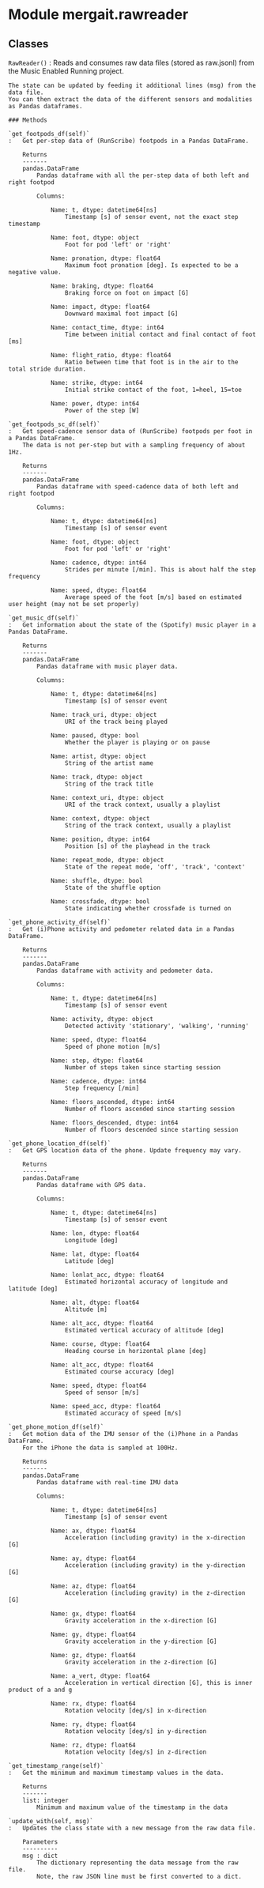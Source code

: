 Module mergait.rawreader
========================

Classes
-------

`RawReader()`
:   Reads and consumes raw data files (stored as raw.jsonl) from the Music Enabled Running project.
    
    The state can be updated by feeding it additional lines (msg) from the data file.
    You can then extract the data of the different sensors and modalities as Pandas dataframes.

    ### Methods

    `get_footpods_df(self)`
    :   Get per-step data of (RunScribe) footpods in a Pandas DataFrame.
        
        Returns
        -------
        pandas.DataFrame
            Pandas dataframe with all the per-step data of both left and right footpod
        
            Columns:
        
                Name: t, dtype: datetime64[ns]
                    Timestamp [s] of sensor event, not the exact step timestamp
        
                Name: foot, dtype: object
                    Foot for pod 'left' or 'right'
        
                Name: pronation, dtype: float64
                    Maximum foot pronation [deg]. Is expected to be a negative value.
        
                Name: braking, dtype: float64
                    Braking force on foot on impact [G]
        
                Name: impact, dtype: float64
                    Downward maximal foot impact [G]
        
                Name: contact_time, dtype: int64
                    Time between initial contact and final contact of foot [ms]
        
                Name: flight_ratio, dtype: float64
                    Ratio between time that foot is in the air to the total stride duration.
        
                Name: strike, dtype: int64
                    Initial strike contact of the foot, 1=heel, 15=toe
        
                Name: power, dtype: int64
                    Power of the step [W]

    `get_footpods_sc_df(self)`
    :   Get speed-cadence sensor data of (RunScribe) footpods per foot in a Pandas DataFrame.
        The data is not per-step but with a sampling frequency of about 1Hz.
        
        Returns
        -------
        pandas.DataFrame
            Pandas dataframe with speed-cadence data of both left and right footpod
        
            Columns:
        
                Name: t, dtype: datetime64[ns]
                    Timestamp [s] of sensor event
        
                Name: foot, dtype: object
                    Foot for pod 'left' or 'right'
        
                Name: cadence, dtype: int64
                    Strides per minute [/min]. This is about half the step frequency
        
                Name: speed, dtype: float64
                    Average speed of the foot [m/s] based on estimated user height (may not be set properly)

    `get_music_df(self)`
    :   Get information about the state of the (Spotify) music player in a Pandas DataFrame.
        
        Returns
        -------
        pandas.DataFrame
            Pandas dataframe with music player data.
        
            Columns:
        
                Name: t, dtype: datetime64[ns]
                    Timestamp [s] of sensor event
        
                Name: track_uri, dtype: object
                    URI of the track being played
        
                Name: paused, dtype: bool
                    Whether the player is playing or on pause
        
                Name: artist, dtype: object
                    String of the artist name
        
                Name: track, dtype: object
                    String of the track title
        
                Name: context_uri, dtype: object
                    URI of the track context, usually a playlist
        
                Name: context, dtype: object
                    String of the track context, usually a playlist
        
                Name: position, dtype: int64
                    Position [s] of the playhead in the track
        
                Name: repeat_mode, dtype: object
                    State of the repeat mode, 'off', 'track', 'context'
        
                Name: shuffle, dtype: bool
                    State of the shuffle option
        
                Name: crossfade, dtype: bool
                    State indicating whether crossfade is turned on

    `get_phone_activity_df(self)`
    :   Get (i)Phone activity and pedometer related data in a Pandas DataFrame.
        
        Returns
        -------
        pandas.DataFrame
            Pandas dataframe with activity and pedometer data.
        
            Columns:
        
                Name: t, dtype: datetime64[ns]
                    Timestamp [s] of sensor event
        
                Name: activity, dtype: object
                    Detected activity 'stationary', 'walking', 'running'
        
                Name: speed, dtype: float64
                    Speed of phone motion [m/s]
        
                Name: step, dtype: float64
                    Number of steps taken since starting session
        
                Name: cadence, dtype: int64
                    Step frequency [/min]
        
                Name: floors_ascended, dtype: int64
                    Number of floors ascended since starting session
        
                Name: floors_descended, dtype: int64
                    Number of floors descended since starting session

    `get_phone_location_df(self)`
    :   Get GPS location data of the phone. Update frequency may vary.
        
        Returns
        -------
        pandas.DataFrame
            Pandas dataframe with GPS data.
        
            Columns:
        
                Name: t, dtype: datetime64[ns]
                    Timestamp [s] of sensor event
        
                Name: lon, dtype: float64
                    Longitude [deg]
        
                Name: lat, dtype: float64
                    Latitude [deg]
        
                Name: lonlat_acc, dtype: float64
                    Estimated horizontal accuracy of longitude and latitude [deg]
        
                Name: alt, dtype: float64
                    Altitude [m]
        
                Name: alt_acc, dtype: float64
                    Estimated vertical accuracy of altitude [deg]
        
                Name: course, dtype: float64
                    Heading course in horizontal plane [deg]
        
                Name: alt_acc, dtype: float64
                    Estimated course accuracy [deg]
        
                Name: speed, dtype: float64
                    Speed of sensor [m/s]
        
                Name: speed_acc, dtype: float64
                    Estimated accuracy of speed [m/s]

    `get_phone_motion_df(self)`
    :   Get motion data of the IMU sensor of the (i)Phone in a Pandas DataFrame.
        For the iPhone the data is sampled at 100Hz.
        
        Returns
        -------
        pandas.DataFrame
            Pandas dataframe with real-time IMU data
        
            Columns:
        
                Name: t, dtype: datetime64[ns]
                    Timestamp [s] of sensor event
        
                Name: ax, dtype: float64
                    Acceleration (including gravity) in the x-direction [G]
        
                Name: ay, dtype: float64
                    Acceleration (including gravity) in the y-direction [G]
        
                Name: az, dtype: float64
                    Acceleration (including gravity) in the z-direction [G]
        
                Name: gx, dtype: float64
                    Gravity acceleration in the x-direction [G]
        
                Name: gy, dtype: float64
                    Gravity acceleration in the y-direction [G]
        
                Name: gz, dtype: float64
                    Gravity acceleration in the z-direction [G]
        
                Name: a_vert, dtype: float64
                    Acceleration in vertical direction [G], this is inner product of a and g
        
                Name: rx, dtype: float64
                    Rotation velocity [deg/s] in x-direction
        
                Name: ry, dtype: float64
                    Rotation velocity [deg/s] in y-direction
        
                Name: rz, dtype: float64
                    Rotation velocity [deg/s] in z-direction

    `get_timestamp_range(self)`
    :   Get the minimum and maximum timestamp values in the data.
        
        Returns
        -------
        list: integer
            Minimum and maximum value of the timestamp in the data

    `update_with(self, msg)`
    :   Updates the class state with a new message from the raw data file.
        
        Parameters
        ----------
        msg : dict
            The dictionary representing the data message from the raw file.
            Note, the raw JSON line must be first converted to a dict.